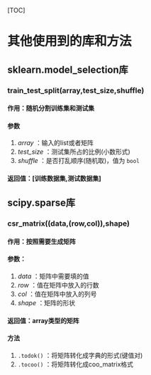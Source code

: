 [TOC]

# 其他使用到的库和方法

## sklearn.model_selection库

### train_test_split(array,test_size,shuffle)

#### 作用：随机分割训练集和测试集

#### 参数

1. *array* ：输入的list或者矩阵
2. *test_size* ：测试集所占的比例(小数形式)
3. *shuffle* ：是否打乱顺序(随机取)，值为 `bool`

#### 返回值：[训练数据集,测试数据集]

## scipy.sparse库

### csr_matrix((data,(row,col)),shape)

#### 作用：按照需要生成矩阵

#### 参数：

1. *data* ：矩阵中需要填的值
2. *row* ：值在矩阵中放入的行数
3. *col* ：值在矩阵中放入的列号
4. *shape* ：矩阵的形状

#### 返回值：array类型的矩阵

#### 方法

1. `.todok()` ：将矩阵转化成字典的形式(键值对)
2. `.tocoo()` ：将矩阵转化成coo_matrix格式